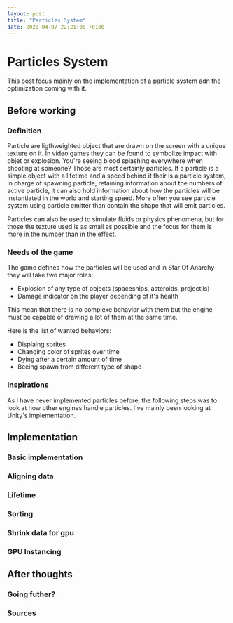 ```yaml
---
layout: post
title: "Particles System"
date: 2020-04-07 22:21:00 +0100
---
```


# Particles System
This post focus mainly on the implementation of a particle system adn the optimization coming with it.

## Before working

### Definition
Particle are ligthweighted object that are drawn on the screen with a unique texture on it. In video games they can be found to symbolize impact with objet or explosion. You're seeing blood splashing everywhere when shooting at someone? Those are most certainly particles. If a particle is a simple object with a lifetime and a speed behind it their is a particle system, in charge of spawning particle, retaining information about the numbers of active particle, it can also hold information about how the particles will be instantiated in the world and starting speed. More often you see particle system using particle emitter than contain the shape that will emit particles.

Particles can also be used to simulate fluids or physics phenomena, but for those the texture used is as small as possible and the focus for them is more in the number than in the effect.

### Needs of the game
The game defines how the particles will be used and in Star Of Anarchy they will take two major roles:
- Explosion of any type of objects (spaceships, asteroids, projectils)
- Damage indicator on the player depending of it's health

This mean that there is no complexe behavior with them but the engine must be capable of drawing a lot of them at the same time.

Here is the list of wanted behaviors:
- Displaing sprites
- Changing color of sprites over time
- Dying after a certain amount of time
- Beeing spawn from different type of shape

### Inspirations
As I have never implemented particles before, the following steps was to look at how other engines handle particles. I've mainly been looking at Unity's implementation.

## Implementation

### Basic implementation

### Aligning data

### Lifetime

### Sorting

### Shrink data for gpu

### GPU Instancing

## After thoughts

### Going futher?

### Sources


